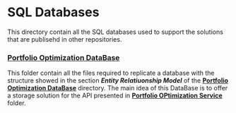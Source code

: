 # SQL Databases
This directory contain all the SQL databases used to support the solutions that are publisehd in other repositories.

### [Portfolio Optimization DataBase](https://github.com/JuanPChicaC/DataBases/tree/main/SQL/Portfolio%20Optimization%20DataBase)
This folder contain all the files required to replicate a database with the structure showed in the section ***Entity Relatiuonship Model*** of the [**Portfolio Optimization DataBase**](https://github.com/JuanPChicaC/DataBases/tree/main/SQL/Portfolio%20Optimization%20DataBase) directory. The main idea of this DataBase is to offer a storage solution for the  API presented in [**Portfolio OPtimization Service**](https://github.com/JuanPChicaC/WebDevelopment/tree/main/API/Portfolio%20Optimization%20Service) folder.
